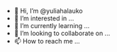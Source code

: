 - 👋 Hi, I’m @yuliahalauko
- 👀 I’m interested in ...
- 🌱 I’m currently learning ...
- 💞️ I’m looking to collaborate on ...
- 📫 How to reach me ...

<!---
yuliahalauko/yuliahalauko is a ✨ special ✨ repository because its `README.md` (this file) appears on your GitHub profile.
You can click the Preview link to take a look at your changes.
--->
